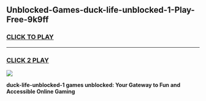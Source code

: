 
## Unblocked-Games-duck-life-unblocked-1-Play-Free-9k9ff
<h3>
<a href="https://premium76.site?title=duck-life-unblocked-1&ref=23A">CLICK TO PLAY</a></h3>
<hr>

<h3>
<a href="https://premium76.site?title=duck-life-unblocked-1&ref=23A">CLICK 2 PLAY</a>
  
</h3>

<a href="https://premium76.site?title=duck-life-unblocked-1&ref=23A"><img src="https://clearcache.store/games.png"></a>


**duck-life-unblocked-1 games unblocked: Your Gateway to Fun and Accessible Online Gaming**
